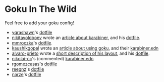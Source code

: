 # Goku In The Wild

Feel free to add your goku config!

- [yqrashawn](https://github.com/yqrashawn "yqrashawn")'s [dotfile]([https://github.com/yqrashawn/yqdotfiles/blob/master/.config/karabiner.edn](https://github.com/yqrashawn/yqdotfiles/blob/master/modules/yqrashawn/home-manager/dotfiles/karabiner.edn))
- [nikitavoloboev](https://github.com/nikitavoloboev "nikitavoloboev") wrote an [article about karabiner](https://medium.com/@nikitavoloboev/karabiner-god-mode-7407a5ddc8f6 "article about karabiner"), and his [dotfile](https://github.com/nikitavoloboev/dotfiles/blob/master/karabiner/karabiner.edn "dotfile").
- [mmroczka](https://github.com/mmroczka "mmroczka")'s [dotfile](https://github.com/mmroczka/.dotfiles/blob/master/karabiner/karabiner.edn).
- [kaushikgopal](https://jkl.gg/) wrote an [article about using goku](https://blog.jkl.gg/hacking-your-keyboard/), and their [karabiner.edn](https://gist.github.com/kaushikgopal/ff7a92bbc887e59699c804b59074a126)
- [alvaro-prieto](https://github.com/alvaro-prieto) wrote a [short description of his layout](https://github.com/alvaro-prieto/splitLayout), and his [dotfile](https://github.com/alvaro-prieto/splitLayout/blob/master/karabiner.edn). 
- [nikolai-cc](http://nikolai.cc)'s (commented) [karabiner.edn](https://gist.github.com/nikolai-cc/02f6b070972840323ae355ef847e91a6)
- [rgomezcasas](https://github.com/rgomezcasas "rgomezcasas")'s [dotfile](https://github.com/rgomezcasas/dotfiles/blob/master/os/mac/karabiner-goku/karabiner.edn)
- [reegnz](https://github.com/reegnz)'s [dotfile](https://github.com/reegnz/dotfiles/blob/master/macos-karabiner/.config/karabiner.edn)
- [narze](https://github.com/narze "narze")'s [dotfile](https://github.com/narze/dotfiles/blob/master/chezmoi/private_dot_config/karabiner.edn)

